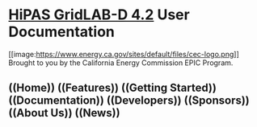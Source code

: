 # [HiPAS GridLAB-D 4.2](http://www.gridlabd.us/) User Documentation
[[image:https://www.energy.ca.gov/sites/default/files/cec-logo.png]] Brought to you by the California Energy Commission EPIC Program.

## ((Home)) ((Features)) ((Getting Started)) ((Documentation)) ((Developers)) ((Sponsors)) ((About Us)) ((News))
